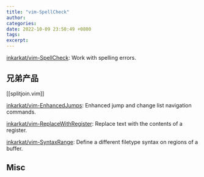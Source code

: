 ```yaml
---
title: "vim-SpellCheck"
author: 
categories: 
date: 2022-10-09 23:50:49 +0800
tags: 
excerpt: 
---
```






[inkarkat/vim-SpellCheck](https://github.com/inkarkat/vim-SpellCheck): Work with spelling errors.


## 兄弟产品

[[splitjoin.vim]]

[inkarkat/vim-EnhancedJumps](https://github.com/inkarkat/vim-EnhancedJumps): Enhanced jump and change list navigation commands.

[inkarkat/vim-ReplaceWithRegister](https://github.com/inkarkat/vim-ReplaceWithRegister): Replace text with the contents of a register.

[inkarkat/vim-SyntaxRange](https://github.com/inkarkat/vim-SyntaxRange): Define a different filetype syntax on regions of a buffer.


## Misc





